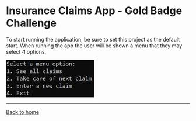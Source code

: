# Insurance Claims App - Gold Badge Challenge
To start running the application, be sure to set this project as the default start.
When running the app the user will be shown a menu that they may select 4 options.

![Company Main Menu](claimsmenu.jpg)

---
[Back to home](../README.md)